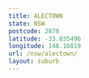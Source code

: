 ```yaml
---
title: ALECTOWN
state: NSW
postcode: 2870
latitude: -33.035496
longitude: 148.16819
url: /nsw/alectown/
layout: suburb
---
```

